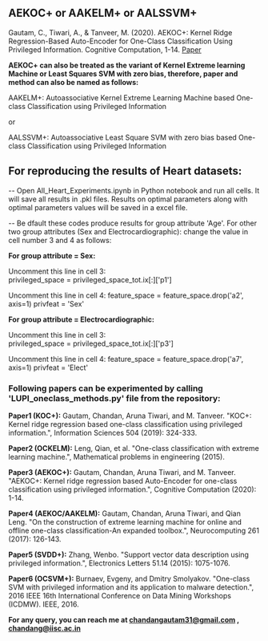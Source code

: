 ## AEKOC+ or AAKELM+ or AALSSVM+

Gautam, C., Tiwari, A., & Tanveer, M. (2020). AEKOC+: Kernel Ridge Regression-Based Auto-Encoder for One-Class Classification Using Privileged Information. Cognitive Computation, 1-14. [Paper](https://link.springer.com/article/10.1007/s12559-019-09705-4)

**AEKOC+ can also be treated as the variant of Kernel Extreme learning Machine or Least Squares SVM with zero bias, therefore, paper and method can also be named as follows:**

AAKELM+: Autoassociative Kernel Extreme Learning Machine based One-class Classification using Privileged Information 

or 

AALSSVM+: Autoassociative Least Square SVM with zero bias based One-class Classification using Privileged Information


## For reproducing the results of Heart datasets:

--  Open All_Heart_Experiments.ipynb in Python notebook and run all cells. It will save all results in .pkl files. Results on optimal   parameters along with optimal parameters values will be saved in a excel file.   

--  Be dfault these codes produce results for group attribute 'Age'. For other two group attributes (Sex and Electrocardiographic): change the value in cell number 3 and 4 as follows:

**For group attribute = Sex:**

Uncomment this line in cell 3:  
 privileged_space = privileged_space_tot.ix[:]['p1']

Uncomment this line in cell 4:
 feature_space = feature_space.drop('a2', axis=1)
 privfeat = 'Sex'

**For group attribute = Electrocardiographic:**

Uncomment this line in cell 3:  
 privileged_space = privileged_space_tot.ix[:]['p3']

Uncomment this line in cell 4:
 feature_space = feature_space.drop('a7', axis=1)
 privfeat = 'Elect'


### Following papers can be experimented by calling 'LUPI_oneclass_methods.py' file from the repository: 
    
 **Paper1 (KOC+):** Gautam, Chandan, Aruna Tiwari, and M. Tanveer. "KOC+: Kernel ridge regression based one-class classification using privileged information.", Information Sciences 504 (2019): 324-333.  

**Paper2 (OCKELM):** Leng, Qian, et al. "One-class classification with extreme learning machine.", Mathematical problems in engineering (2015).

**Paper3 (AEKOC+):** Gautam, Chandan, Aruna Tiwari, and M. Tanveer. "AEKOC+: Kernel ridge regression based Auto-Encoder for one-class classification using privileged information.", Cognitive Computation (2020): 1-14.

**Paper4 (AEKOC/AAKELM):** Gautam, Chandan, Aruna Tiwari, and Qian Leng. "On the construction of extreme learning machine for online and offline one-class classification-An expanded toolbox.", Neurocomputing 261 (2017): 126-143.

**Paper5 (SVDD+):** Zhang, Wenbo. "Support vector data description using privileged information.", Electronics Letters 51.14 (2015): 1075-1076.
        
**Paper6 (OCSVM+):** Burnaev, Evgeny, and Dmitry Smolyakov. "One-class SVM with privileged information and its application to malware detection.", 2016 IEEE 16th International Conference on Data Mining Workshops (ICDMW). IEEE, 2016.


**For any query, you can reach me at chandangautam31@gmail.com , chandang@iisc.ac.in**
